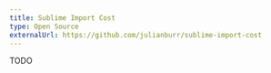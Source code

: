 ```yaml
---
title: Sublime Import Cost
type: Open Source
externalUrl: https://github.com/julianburr/sublime-import-cost
---
```


TODO
